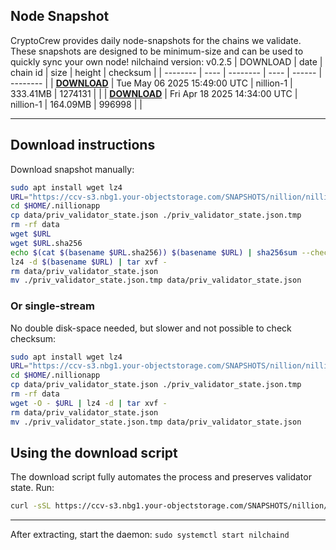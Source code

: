 ## Node Snapshot
CryptoCrew provides daily node-snapshots for the chains we validate. These snapshots are designed to be minimum-size and can be used to quickly sync your own node!
nilchaind version: v0.2.5
| DOWNLOAD | date | chain id | size | height | checksum |
| -------- | ---- | -------- | ---- | ------ | -------- |
| **[DOWNLOAD](https://ccv-s3.nbg1.your-objectstorage.com/SNAPSHOTS/nillion/nillion-1_1274131.tar.lz4)** | Tue May 06 2025 15:49:00 UTC | nillion-1 | 333.41MB | 1274131 |  |
| **[DOWNLOAD](https://ccv-s3.nbg1.your-objectstorage.com/SNAPSHOTS/nillion/nillion-1_996998.tar.lz4)** | Fri Apr 18 2025 14:34:00 UTC | nillion-1 | 164.09MB | 996998 |  |

---

## Download instructions
Download snapshot manually:
```sh
sudo apt install wget lz4
URL="https://ccv-s3.nbg1.your-objectstorage.com/SNAPSHOTS/nillion/nillion-1_1274131.tar.lz4"
cd $HOME/.nillionapp
cp data/priv_validator_state.json ./priv_validator_state.json.tmp
rm -rf data
wget $URL
wget $URL.sha256
echo $(cat $(basename $URL.sha256)) $(basename $URL) | sha256sum --check
lz4 -d $(basename $URL) | tar xvf -
rm data/priv_validator_state.json
mv ./priv_validator_state.json.tmp data/priv_validator_state.json
```

### Or single-stream
No double disk-space needed, but slower and not possible to check checksum:
```sh
sudo apt install wget lz4
URL="https://ccv-s3.nbg1.your-objectstorage.com/SNAPSHOTS/nillion/nillion-1_1274131.tar.lz4"
cd $HOME/.nillionapp
cp data/priv_validator_state.json ./priv_validator_state.json.tmp
rm -rf data
wget -O - $URL | lz4 -d | tar xvf -
rm data/priv_validator_state.json
mv ./priv_validator_state.json.tmp data/priv_validator_state.json
```
## Using the download script
The download script fully automates the process and preserves validator state. Run:
```sh
curl -sSL https://ccv-s3.nbg1.your-objectstorage.com/SNAPSHOTS/nillion/download_snapshot.sh | bash
```
---

After extracting, start the daemon:
`sudo systemctl start nilchaind`
